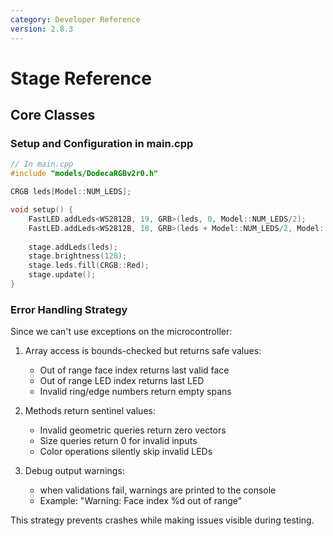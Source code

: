 ```yaml
---
category: Developer Reference
version: 2.8.3
---
```


# Stage Reference

## Core Classes



### Setup and Configuration in main.cpp

```cpp
// In main.cpp
#include "models/DodecaRGBv2r0.h"

CRGB leds[Model::NUM_LEDS];  

void setup() {
    FastLED.addLeds<WS2812B, 19, GRB>(leds, 0, Model::NUM_LEDS/2);
    FastLED.addLeds<WS2812B, 18, GRB>(leds + Model::NUM_LEDS/2, Model::NUM_LEDS/2);
    
    stage.addLeds(leds);
    stage.brightness(128);
    stage.leds.fill(CRGB::Red);
    stage.update();
}
```



### Error Handling Strategy

Since we can't use exceptions on the microcontroller:

1. Array access is bounds-checked but returns safe values:
   - Out of range face index returns last valid face
   - Out of range LED index returns last LED
   - Invalid ring/edge numbers return empty spans

2. Methods return sentinel values:
   - Invalid geometric queries return zero vectors
   - Size queries return 0 for invalid inputs
   - Color operations silently skip invalid LEDs

3. Debug output warnings:
    - when validations fail, warnings are printed to the console
    - Example: "Warning: Face index %d out of range"

This strategy prevents crashes while making issues visible during testing.

